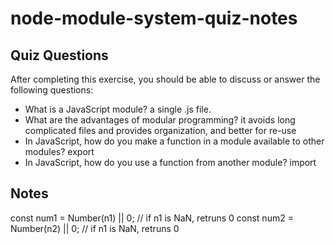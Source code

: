 # node-module-system-quiz-notes

## Quiz Questions

After completing this exercise, you should be able to discuss or answer the following questions:

- What is a JavaScript module?
  a single .js file.
- What are the advantages of modular programming?
  it avoids long complicated files and provides organization, and better for re-use
- In JavaScript, how do you make a function in a module available to other modules?
  export
- In JavaScript, how do you use a function from another module?
  import

## Notes

const num1 = Number(n1) || 0; // if n1 is NaN, retruns 0
const num2 = Number(n2) || 0; // if n1 is NaN, retruns 0
